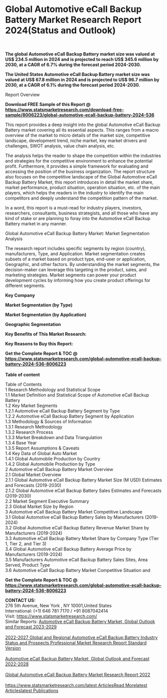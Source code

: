 <h1>Global Automotive eCall Backup Battery Market Research Report 2024(Status and Outlook)</h1><br/><p><strong>The global Automotive eCall Backup Battery market size was valued at US$ 234.5 million in 2024 and is projected to reach US$ 345.6 million by 2030, at a <strong>CAGR</strong> of 6.7% during the forecast period 2024-2030.</strong></p><p><strong>The United States Automotive eCall Backup Battery market size was valued at US$ 67.8 million in 2024 and is projected to US$ 96.7 million by 2030, at a <strong>CAGR</strong> of 6.1% during the forecast period 2024-2030.</strong></p><p>Report Overview</p><p><strong>Download FREE Sample of this Report @ <a href="https://www.statsmarketresearch.com/download-free-sample/8006223/global-automotive-ecall-backup-battery-2024-536">https://www.statsmarketresearch.com/download-free-sample/8006223/global-automotive-ecall-backup-battery-2024-536</a></strong></p><p>This report provides a deep insight into the global Automotive eCall Backup Battery market covering all its essential aspects. This ranges from a macro overview of the market to micro details of the market size, competitive landscape, development trend, niche market, key market drivers and challenges, SWOT analysis, value chain analysis, etc.</p><p>The analysis helps the reader to shape the competition within the industries and strategies for the competitive environment to enhance the potential profit. Furthermore, it provides a simple framework for evaluating and accessing the position of the business organization. The report structure also focuses on the competitive landscape of the Global Automotive eCall Backup Battery Market, this report introduces in detail the market share, market performance, product situation, operation situation, etc. of the main players, which helps the readers in the industry to identify the main competitors and deeply understand the competition pattern of the market.</p><p>In a word, this report is a must-read for industry players, investors, researchers, consultants, business strategists, and all those who have any kind of stake or are planning to foray into the Automotive eCall Backup Battery market in any manner.</p><p>Global Automotive eCall Backup Battery Market: Market Segmentation Analysis</p><p>The research report includes specific segments by region (country), manufacturers, Type, and Application. Market segmentation creates subsets of a market based on product type, end-user or application, Geographic, and other factors. By understanding the market segments, the decision-maker can leverage this targeting in the product, sales, and marketing strategies. Market segments can power your product development cycles by informing how you create product offerings for different segments.</p><p><strong>Key Company</strong></p><p><strong>Market Segmentation (by Type)</strong></p><p><strong>Market Segmentation (<strong>by Application</strong>)</strong></p><p><strong>Geographic Segmentation</strong></p><p><strong>Key Benefits of This Market Research:</strong></p><p><strong>Key <strong>Reasons to Buy</strong> this Report:</strong></p><div><b>Get the Complete Report & TOC @ <a href="https://www.statsmarketresearch.com/global-automotive-ecall-backup-battery-2024-536-8006223">https://www.statsmarketresearch.com/global-automotive-ecall-backup-battery-2024-536-8006223</a></b></div><br><b>Table of content</b><p>Table of Contents<br />1 Research Methodology and Statistical Scope<br />1.1 Market Definition and Statistical Scope of Automotive eCall Backup Battery<br />1.2 Key Market Segments<br />1.2.1 Automotive eCall Backup Battery Segment by Type<br />1.2.2 Automotive eCall Backup Battery Segment by Application<br />1.3 Methodology & Sources of Information<br />1.3.1 Research Methodology<br />1.3.2 Research Process<br />1.3.3 Market Breakdown and Data Triangulation<br />1.3.4 Base Year<br />1.3.5 Report Assumptions & Caveats<br />1.4 Key Data of Global Auto Market<br />1.4.1 Global Automobile Production by Country<br />1.4.2 Global Automobile Production by Type<br />2 Automotive eCall Backup Battery Market Overview<br />2.1 Global Market Overview<br />2.1.1 Global Automotive eCall Backup Battery Market Size (M USD) Estimates and Forecasts (2019-2030)<br />2.1.2 Global Automotive eCall Backup Battery Sales Estimates and Forecasts (2019-2030)<br />2.2 Market Segment Executive Summary<br />2.3 Global Market Size by Region<br />3 Automotive eCall Backup Battery Market Competitive Landscape<br />3.1 Global Automotive eCall Backup Battery Sales by Manufacturers (2019-2024)<br />3.2 Global Automotive eCall Backup Battery Revenue Market Share by Manufacturers (2019-2024)<br />3.3 Automotive eCall Backup Battery Market Share by Company Type (Tier 1, Tier 2, and Tier 3)<br />3.4 Global Automotive eCall Backup Battery Average Price by Manufacturers (2019-2024)<br />3.5 Manufacturers Automotive eCall Backup Battery Sales Sites, Area Served, Product Type<br />3.6 Automotive eCall Backup Battery Market Competitive Situation and <br><div><b>Get the Complete Report & TOC @ <a href="https://www.statsmarketresearch.com/global-automotive-ecall-backup-battery-2024-536-8006223">https://www.statsmarketresearch.com/global-automotive-ecall-backup-battery-2024-536-8006223</a></b></div></p> <b>CONTACT US:</b><br>276 5th Avenue, New York , NY 10001,United States<br>International: (+1) 646 781 7170 / +91 8087042414<br>Visit: <a href="https://www.statsmarketresearch.com/">https://www.statsmarketresearch.com/</a><br>Similar Reports: <a href="https://www.statsmarketresearch.com/global-automotive-ecall-backup-battery-2024-536-8006223">Automotive eCall Backup Battery Market, Global Outlook and Forecast 2023-2029</a><br/><br/><a href="https://www.statsmarketresearch.com/global-automotive-ecall-backup-battery-2024-536-8006223">2022-2027 Global and Regional Automotive eCall Backup Battery Industry Status and Prospects Professional Market Research Report Standard Version</a><br/><br/><a href="https://www.statsmarketresearch.com/global-automotive-ecall-backup-battery-2024-536-8006223">Automotive eCall Backup Battery Market, Global Outlook and Forecast 2022-2028</a><br/><br/><a href="https://www.statsmarketresearch.com/global-automotive-ecall-backup-battery-2024-536-8006223">Global Automotive eCall Backup Battery Market Research Report 2022</a><br/><br/><a href="https://gyeongbokgung.com">https://www.statsmarketresearch.com/</a><a href="https://hallyeomaritime.com">latest Articles</a><a href="https://jingwansa.com">Read More</a><a href=https://nguoiviet.jp/">latest Articles</a><a href="https://www.intelmarketresearch.com/">latest Publications</a>